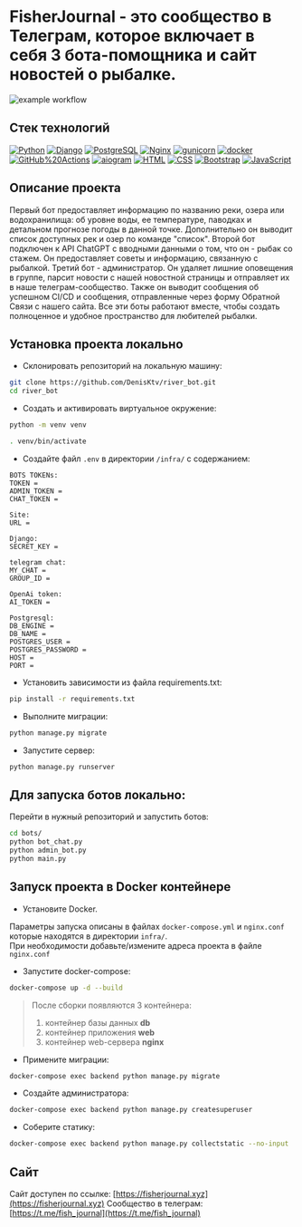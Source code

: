 # FisherJournal - это сообщество в Телеграм, которое включает в себя 3 бота-помощника и сайт новостей о рыбалке.

![example workflow](https://github.com/DenisKtv/river_bot/actions/workflows/main.yml/badge.svg)  

## Стек технологий

[![Python](https://img.shields.io/badge/-Python-464646?style=flat-square&logo=Python)](https://www.python.org/)
[![Django](https://img.shields.io/badge/-Django-464646?style=flat-square&logo=Django)](https://www.djangoproject.com/)
[![PostgreSQL](https://img.shields.io/badge/-PostgreSQL-464646?style=flat-square&logo=PostgreSQL)](https://www.postgresql.org/)
[![Nginx](https://img.shields.io/badge/-NGINX-464646?style=flat-square&logo=NGINX)](https://nginx.org/ru/)
[![gunicorn](https://img.shields.io/badge/-gunicorn-464646?style=flat-square&logo=gunicorn)](https://gunicorn.org/)
[![docker](https://img.shields.io/badge/-Docker-464646?style=flat-square&logo=docker)](https://www.docker.com/)
[![GitHub%20Actions](https://img.shields.io/badge/-GitHub%20Actions-464646?style=flat-square&logo=GitHub%20actions)](https://github.com/features/actions)
[![aiogram](https://img.shields.io/badge/-aiogram-2B6EDE?style=flat-square&logo=telegram)](https://aiogram.dev/)
[![HTML](https://img.shields.io/badge/-HTML-E34F26?style=flat-square&logo=HTML5&logoColor=white)](https://www.w3.org/TR/html52/)
[![CSS](https://img.shields.io/badge/-CSS-1572B6?style=flat-square&logo=CSS3&logoColor=white)](https://www.w3.org/Style/CSS/Overview.en.html)
[![Bootstrap](https://img.shields.io/badge/-Bootstrap-7952B3?style=flat-square&logo=Bootstrap&logoColor=white)](https://getbootstrap.com/)
[![JavaScript](https://img.shields.io/badge/-JavaScript-F7DF1E?style=flat-square&logo=JavaScript&logoColor=black)](https://www.ecma-international.org/publications/standards/Ecma-262.htm)


## Описание проекта

Первый бот предоставляет информацию по названию реки, озера или водохранилища: об уровне воды, ее температуре, паводках и детальном прогнозе погоды в данной точке. Дополнительно он выводит список доступных рек и озер по команде "список".
Второй бот подключен к API ChatGPT с вводными данными о том, что он - рыбак со стажем. Он предоставляет советы и информацию, связанную с рыбалкой.
Третий бот - администратор. Он удаляет лишние оповещения в группе, парсит новости с нашей новостной страницы и отправляет их в наше телеграм-сообщество. Также он выводит сообщения об успешном CI/CD и сообщения, отправленные через форму Обратной Связи с нашего сайта.
Все эти боты работают вместе, чтобы создать полноценное и удобное пространство для любителей рыбалки.

## Установка проекта локально

* Склонировать репозиторий на локальную машину:
```bash
git clone https://github.com/DenisKtv/river_bot.git
cd river_bot
```

* Cоздать и активировать виртуальное окружение:

```bash
python -m venv venv
```

```bash
. venv/bin/activate
```

* Cоздайте файл `.env` в директории `/infra/` с содержанием:

```
BOTS TOKENs:
TOKEN =
ADMIN_TOKEN = 
CHAT_TOKEN = 

Site:
URL = 

Django:
SECRET_KEY = 

telegram chat:
MY_CHAT = 
GROUP_ID =

OpenAi token:
AI_TOKEN =

Postgresql:
DB_ENGINE = 
DB_NAME = 
POSTGRES_USER = 
POSTGRES_PASSWORD = 
HOST = 
PORT = 
```

* Установить зависимости из файла requirements.txt:

```bash
pip install -r requirements.txt
```

* Выполните миграции:

```bash
python manage.py migrate
```

* Запустите сервер:
```bash
python manage.py runserver
```

## Для запуска ботов локально:
Перейти в нужный репозиторий и запустить ботов:
```bash
cd bots/
python bot_chat.py
python admin_bot.py
python main.py
```

## Запуск проекта в Docker контейнере
* Установите Docker.

Параметры запуска описаны в файлах `docker-compose.yml` и `nginx.conf` которые находятся в директории `infra/`.  
При необходимости добавьте/измените адреса проекта в файле `nginx.conf`

* Запустите docker-compose:
```bash
docker-compose up -d --build
```  
  > После сборки появляются 3 контейнера:
  > 1. контейнер базы данных **db**
  > 2. контейнер приложения **web**
  > 3. контейнер web-сервера **nginx**
* Примените миграции:
```bash
docker-compose exec backend python manage.py migrate
```
* Создайте администратора:
```bash
docker-compose exec backend python manage.py createsuperuser
```
* Соберите статику:
```bash
docker-compose exec backend python manage.py collectstatic --no-input
```

## Сайт
Сайт доступен по ссылке:
[https://fisherjournal.xyz](https://fisherjournal.xyz)
Сообщество в телеграм:
[https://t.me/fish_journal](https://t.me/fish_journal)
